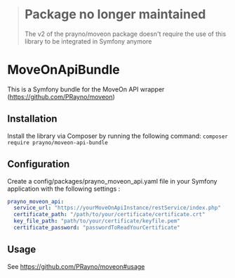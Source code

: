 > # Package no longer maintained
> The v2 of the prayno/moveon package doesn't require the use of this library to be integrated in Symfony anymore


# MoveOnApiBundle
This is a Symfony bundle for the MoveOn API wrapper (https://github.com/PRayno/moveon)

## Installation
Install the library via Composer by running the following command:
`composer require prayno/moveon-api-bundle`

## Configuration
Create a config/packages/prayno_moveon_api.yaml file in your Symfony application with the following settings :
```yaml
prayno_moveon_api:
  service_url: "https://yourMoveOnApiInstance/restService/index.php"
  certificate_path: "/path/to/your/certificate/certificate.crt"
  key_file_path: "path/to/your/certificate/keyfile.pem"
  certificate_password: "passwordToReadYourCertificate"
```

## Usage
See https://github.com/PRayno/moveon#usage
